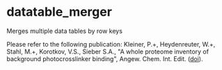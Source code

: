 # datatable_merger
Merges multiple data tables by row keys

Please refer to the following publication:
Kleiner, P.+, Heydenreuter, W.+, Stahl, M.+, Korotkov, V.S., Sieber S.A., "A whole proteome inventory of background photocrosslinker binding", Angew. Chem. Int. Edit. (<a href="http://dx.doi.org/10.1002/anie.201605993">doi</a>).
